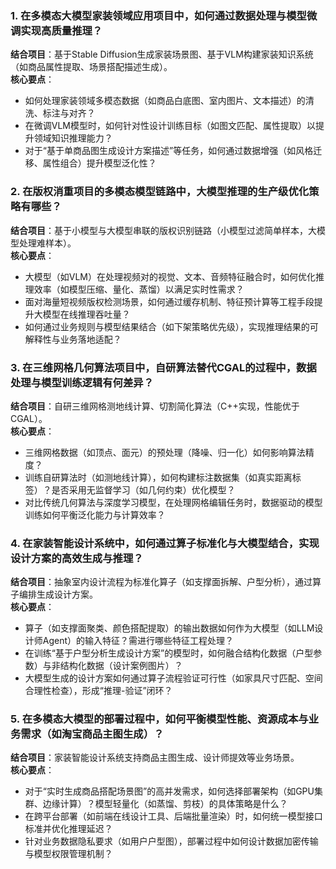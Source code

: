 ### 1. **在多模态大模型家装领域应用项目中，如何通过数据处理与模型微调实现高质量推理？**  
**结合项目**：基于Stable Diffusion生成家装场景图、基于VLM构建家装知识系统（如商品属性提取、场景搭配描述生成）。  
**核心要点**：  
- 如何处理家装领域多模态数据（如商品白底图、室内图片、文本描述）的清洗、标注与对齐？  
- 在微调VLM模型时，如何针对性设计训练目标（如图文匹配、属性提取）以提升领域知识推理能力？  
- 对于“基于单商品图生成设计方案描述”等任务，如何通过数据增强（如风格迁移、属性组合）提升模型泛化性？  


### 2. **在版权消重项目的多模态模型链路中，大模型推理的生产级优化策略有哪些？**  
**结合项目**：基于小模型与大模型串联的版权识别链路（小模型过滤简单样本，大模型处理难样本）。  
**核心要点**：  
- 大模型（如VLM）在处理视频对的视觉、文本、音频特征融合时，如何优化推理效率（如模型压缩、量化、蒸馏）以满足实时性需求？  
- 面对海量短视频版权检测场景，如何通过缓存机制、特征预计算等工程手段提升大模型在线推理吞吐量？  
- 如何通过业务规则与模型结果结合（如下架策略优先级），实现推理结果的可解释性与业务落地适配？  


### 3. **在三维网格几何算法项目中，自研算法替代CGAL的过程中，数据处理与模型训练逻辑有何差异？**  
**结合项目**：自研三维网格测地线计算、切割简化算法（C++实现，性能优于CGAL）。  
**核心要点**：  
- 三维网格数据（如顶点、面元）的预处理（降噪、归一化）如何影响算法精度？  
- 训练自研算法时（如测地线计算），如何构建标注数据集（如真实距离标签）？是否采用无监督学习（如几何约束）优化模型？  
- 对比传统几何算法与深度学习模型，在处理网格编辑任务时，数据驱动的模型训练如何平衡泛化能力与计算效率？  


### 4. **在家装智能设计系统中，如何通过算子标准化与大模型结合，实现设计方案的高效生成与推理？**  
**结合项目**：抽象室内设计流程为标准化算子（如支撑面拆解、户型分析），通过算子编排生成设计方案。  
**核心要点**：  
- 算子（如支撑面聚类、颜色搭配提取）的输出数据如何作为大模型（如LLM设计师Agent）的输入特征？需进行哪些特征工程处理？  
- 在训练“基于户型分析生成设计方案”的模型时，如何融合结构化数据（户型参数）与非结构化数据（设计案例图片）？  
- 大模型生成的设计方案如何通过算子流程验证可行性（如家具尺寸匹配、空间合理性检查），形成“推理-验证”闭环？  


### 5. **在多模态大模型的部署过程中，如何平衡模型性能、资源成本与业务需求（如淘宝商品主图生成）？**  
**结合项目**：家装智能设计系统支持商品主图生成、设计师提效等业务场景。  
**核心要点**：  
- 对于“实时生成商品搭配场景图”的高并发需求，如何选择部署架构（如GPU集群、边缘计算）？模型轻量化（如蒸馏、剪枝）的具体策略是什么？  
- 在跨平台部署（如前端在线设计工具、后端批量渲染）时，如何统一模型接口标准并优化推理延迟？  
- 针对业务数据隐私要求（如用户户型图），部署过程中如何设计数据加密传输与模型权限管理机制？